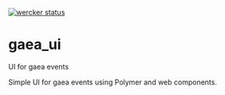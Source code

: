 [![wercker status](https://app.wercker.com/status/b892c90c378f9cc8217d4b9d0b4b2c54/s/master "wercker status")](https://app.wercker.com/project/byKey/b892c90c378f9cc8217d4b9d0b4b2c54)

# gaea_ui
UI for gaea events

Simple UI for gaea events using Polymer and web components.
